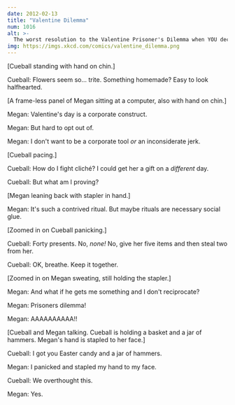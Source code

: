 ```yaml
---
date: 2012-02-13
title: "Valentine Dilemma"
num: 1016
alt: >-
  The worst resolution to the Valentine Prisoner's Dilemma when YOU decide not to give your partner a present but your PARTNER decides to testify against you in the armed robbery case.
img: https://imgs.xkcd.com/comics/valentine_dilemma.png
---
```

[Cueball standing with hand on chin.]

Cueball: Flowers seem so... trite. Something homemade? Easy to look halfhearted.

[A frame-less panel of Megan sitting at a computer, also with hand on chin.]

Megan: Valentine's day is a corporate construct.

Megan: But hard to opt out of.

Megan: I don't want to be a corporate tool *or* an inconsiderate jerk.

[Cueball pacing.]

Cueball: How do I fight cliché? I could get her a gift on a *different* day.

Cueball: But what am I proving?

[Megan leaning back with stapler in hand.]

Megan: It's such a contrived ritual. But maybe rituals are necessary social glue.

[Zoomed in on Cueball panicking.]

Cueball: Forty presents. No, *none!* No, give her five items and then steal two from her.

Cueball: OK, breathe. Keep it together.

[Zoomed in on Megan sweating, still holding the stapler.]

Megan: And what if he gets me something and I don't reciprocate?

Megan: Prisoners dilemma!

Megan: AAAAAAAAAA!!

[Cueball and Megan talking. Cueball is holding a basket and a jar of hammers. Megan's hand is stapled to her face.]

Cueball: I got you Easter candy and a jar of hammers.

Megan: I panicked and stapled my hand to my face.

Cueball: We overthought this.

Megan: Yes.
